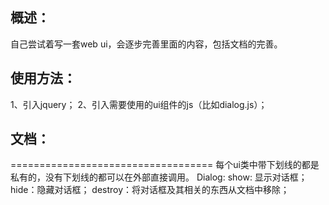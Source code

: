 ## 概述：
  自己尝试着写一套web ui，会逐步完善里面的内容，包括文档的完善。
## 使用方法：
  1、引入jquery；
  2、引入需要使用的ui组件的js（比如dialog.js）；
## 文档：
===================================
  每个ui类中带下划线的都是私有的，没有下划线的都可以在外部直接调用。
  Dialog:
    show: 显示对话框；
    hide：隐藏对话框；
    destroy：将对话框及其相关的东西从文档中移除；
